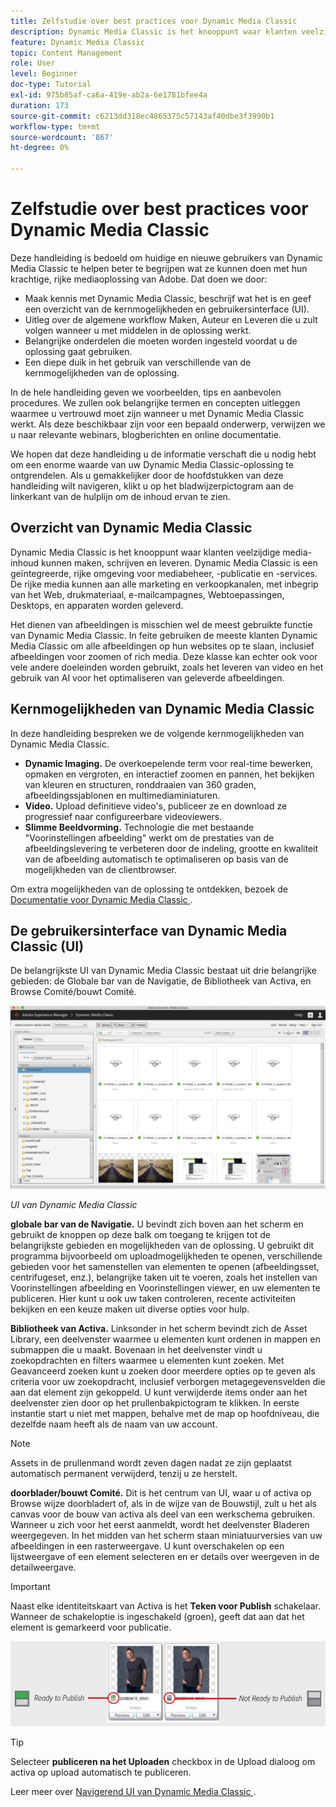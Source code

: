 ```yaml
---
title: Zelfstudie over best practices voor Dynamic Media Classic
description: Dynamic Media Classic is het knooppunt waar klanten veelzijdige media-inhoud kunnen maken, schrijven en leveren. Deze zelfstudie over best practices is gemaakt om huidige en nieuwe gebruikers van Dynamic Media Classic beter te laten begrijpen wat ze kunnen doen met deze krachtige, rijke mediaoplossing van Adobe. In dit gedeelte van de zelfstudie leert u wat Dynamic Media Classic is en bekijkt u de kernmogelijkheden en gebruikersinterface van.
feature: Dynamic Media Classic
topic: Content Management
role: User
level: Beginner
doc-type: Tutorial
exl-id: 975b85af-ca6a-419e-ab2a-6e1781bfee4a
duration: 173
source-git-commit: c6213dd318ec4865375c57143af40dbe3f3990b1
workflow-type: tm+mt
source-wordcount: '867'
ht-degree: 0%

---
```


# Zelfstudie over best practices voor Dynamic Media Classic

Deze handleiding is bedoeld om huidige en nieuwe gebruikers van Dynamic Media Classic te helpen beter te begrijpen wat ze kunnen doen met hun krachtige, rijke mediaoplossing van Adobe. Dat doen we door:

- Maak kennis met Dynamic Media Classic, beschrijf wat het is en geef een overzicht van de kernmogelijkheden en gebruikersinterface (UI).
- Uitleg over de algemene workflow Maken, Auteur en Leveren die u zult volgen wanneer u met middelen in de oplossing werkt.
- Belangrijke onderdelen die moeten worden ingesteld voordat u de oplossing gaat gebruiken.
- Een diepe duik in het gebruik van verschillende van de kernmogelijkheden van de oplossing.

In de hele handleiding geven we voorbeelden, tips en aanbevolen procedures. We zullen ook belangrijke termen en concepten uitleggen waarmee u vertrouwd moet zijn wanneer u met Dynamic Media Classic werkt. Als deze beschikbaar zijn voor een bepaald onderwerp, verwijzen we u naar relevante webinars, blogberichten en online documentatie.

We hopen dat deze handleiding u de informatie verschaft die u nodig hebt om een enorme waarde van uw Dynamic Media Classic-oplossing te ontgrendelen. Als u gemakkelijker door de hoofdstukken van deze handleiding wilt navigeren, klikt u op het bladwijzerpictogram aan de linkerkant van de hulplijn om de inhoud ervan te zien.

## Overzicht van Dynamic Media Classic

Dynamic Media Classic is het knooppunt waar klanten veelzijdige media-inhoud kunnen maken, schrijven en leveren. Dynamic Media Classic is een geïntegreerde, rijke omgeving voor mediabeheer, -publicatie en -services. De rijke media kunnen aan alle marketing en verkoopkanalen, met inbegrip van het Web, drukmateriaal, e-mailcampagnes, Webtoepassingen, Desktops, en apparaten worden geleverd.

Het dienen van afbeeldingen is misschien wel de meest gebruikte functie van Dynamic Media Classic. In feite gebruiken de meeste klanten Dynamic Media Classic om alle afbeeldingen op hun websites op te slaan, inclusief afbeeldingen voor zoomen of rich media. Deze klasse kan echter ook voor vele andere doeleinden worden gebruikt, zoals het leveren van video en het gebruik van AI voor het optimaliseren van geleverde afbeeldingen.

## Kernmogelijkheden van Dynamic Media Classic

In deze handleiding bespreken we de volgende kernmogelijkheden van Dynamic Media Classic.

- **Dynamic Imaging.** De overkoepelende term voor real-time bewerken, opmaken en vergroten, en interactief zoomen en pannen, het bekijken van kleuren en structuren, ronddraaien van 360 graden, afbeeldingssjablonen en multimediaminiaturen.
- **Video.** Upload definitieve video&#39;s, publiceer ze en download ze progressief naar configureerbare videoviewers.
- **Slimme Beeldvorming.** Technologie die met bestaande &quot;Voorinstellingen afbeelding&quot; werkt om de prestaties van de afbeeldingslevering te verbeteren door de indeling, grootte en kwaliteit van de afbeelding automatisch te optimaliseren op basis van de mogelijkheden van de clientbrowser.

Om extra mogelijkheden van de oplossing te ontdekken, bezoek de [&#x200B; Documentatie voor Dynamic Media Classic &#x200B;](https://experienceleague.adobe.com/docs/dynamic-media-classic/using/intro/introduction.html?lang=nl-NL).

## De gebruikersinterface van Dynamic Media Classic (UI)

De belangrijkste UI van Dynamic Media Classic bestaat uit drie belangrijke gebieden: de Globale bar van de Navigatie, de Bibliotheek van Activa, en Browse Comité/bouwt Comité.

![afbeelding](assets/overview/overview-dmc-ui-ew.png)

_UI van Dynamic Media Classic_

**globale bar van de Navigatie.** U bevindt zich boven aan het scherm en gebruikt de knoppen op deze balk om toegang te krijgen tot de belangrijkste gebieden en mogelijkheden van de oplossing. U gebruikt dit programma bijvoorbeeld om uploadmogelijkheden te openen, verschillende gebieden voor het samenstellen van elementen te openen (afbeeldingsset, centrifugeset, enz.), belangrijke taken uit te voeren, zoals het instellen van Voorinstellingen afbeelding en Voorinstellingen viewer, en uw elementen te publiceren. Hier kunt u ook uw taken controleren, recente activiteiten bekijken en een keuze maken uit diverse opties voor hulp.

**Bibliotheek van Activa.** Linksonder in het scherm bevindt zich de Asset Library, een deelvenster waarmee u elementen kunt ordenen in mappen en submappen die u maakt. Bovenaan in het deelvenster vindt u zoekopdrachten en filters waarmee u elementen kunt zoeken. Met Geavanceerd zoeken kunt u zoeken door meerdere opties op te geven als criteria voor uw zoekopdracht, inclusief verborgen metagegevensvelden die aan dat element zijn gekoppeld. U kunt verwijderde items onder aan het deelvenster zien door op het prullenbakpictogram te klikken. In eerste instantie start u niet met mappen, behalve met de map op hoofdniveau, die dezelfde naam heeft als de naam van uw account.

>[!NOTE]
>
>Assets in de prullenmand wordt zeven dagen nadat ze zijn geplaatst automatisch permanent verwijderd, tenzij u ze herstelt.

**doorblader/bouwt Comité.** Dit is het centrum van UI, waar u of activa op Browse wijze doorbladert of, als in de wijze van de Bouwstijl, zult u het als canvas voor de bouw van activa als deel van een werkschema gebruiken. Wanneer u zich voor het eerst aanmeldt, wordt het deelvenster Bladeren weergegeven. In het midden van het scherm staan miniatuurversies van uw afbeeldingen in een rasterweergave. U kunt overschakelen op een lijstweergave of een element selecteren en er details over weergeven in de detailweergave.

>[!IMPORTANT]
>
>Naast elke identiteitskaart van Activa is het **Teken voor Publish** schakelaar. Wanneer de schakeloptie is ingeschakeld (groen), geeft dat aan dat het element is gemarkeerd voor publicatie.

![afbeelding](assets/overview/overview-mark-for-publish.png)

>[!TIP]
>
>Selecteer **publiceren na het Uploaden** checkbox in de Upload dialoog om activa op upload automatisch te publiceren.

Leer meer over [&#x200B; Navigerend UI van Dynamic Media Classic &#x200B;](https://experienceleague.adobe.com/docs/dynamic-media-classic/using/getting-started/navigation-basics.html?lang=nl-NL).
